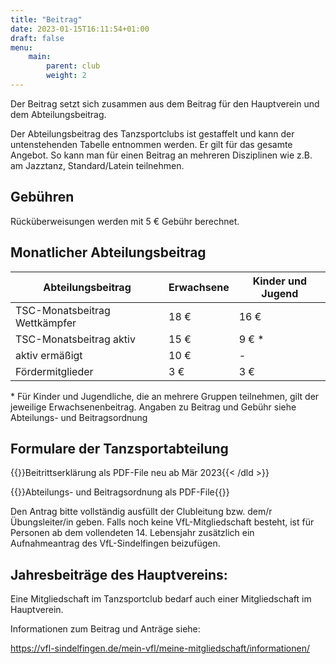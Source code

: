 ```yaml
---
title: "Beitrag"
date: 2023-01-15T16:11:54+01:00
draft: false
menu:
    main:
        parent: club
        weight: 2
---
```


Der Beitrag setzt sich zusammen aus dem Beitrag für den Hauptverein und dem Abteilungsbeitrag.

Der Abteilungsbeitrag des Tanzsportclubs ist gestaffelt und kann der untenstehenden Tabelle entnommen werden.
Er gilt für das gesamte Angebot.
So kann man für einen Beitrag an mehreren Disziplinen wie z.B. am Jazztanz, Standard/Latein teilnehmen. 

## Gebühren

Rücküberweisungen werden mit 5 € Gebühr berechnet.

## Monatlicher Abteilungsbeitrag

| Abteilungsbeitrag | Erwachsene | Kinder und Jugend |
|-------------------|------------|-------------------|
| TSC-Monatsbeitrag Wettkämpfer | 18 € | 16 € |
| TSC-Monatsbeitrag aktiv | 15 € | 9 € * |
| aktiv ermäßigt | 10 € | - |
| Fördermitglieder | 3 € | 3 € |

\*  Für Kinder und Jugendliche, die an mehrere Gruppen teilnehmen, gilt der jeweilige Erwachsenenbeitrag.
Angaben zu Beitrag und Gebühr siehe Abteilungs- und Beitragsordnung

## Formulare der Tanzsportabteilung

{{<dld url="Anmeldeformular.pdf" wrap="1">}}Beitrittserklärung als PDF-File neu ab Mär 2023{{< /dld >}}

{{<dld url="Abteilungs-Beitragsordnung-2022-05-03.pdf" wrap="1">}}Abteilungs- und Beitragsordnung als PDF-File{{</dld>}}

Den Antrag bitte vollständig ausfüllt der Clubleitung bzw. dem/r Übungsleiter/in geben. Falls noch keine VfL-Mitgliedschaft besteht, ist für Personen ab dem vollendeten 14. Lebensjahr zusätzlich ein Aufnahmeantrag des VfL-Sindelfingen beizufügen.

## Jahresbeiträge des Hauptvereins:

Eine Mitgliedschaft im Tanzsportclub bedarf auch einer Mitgliedschaft im Hauptverein.

Informationen zum Beitrag und Anträge siehe:

https://vfl-sindelfingen.de/mein-vfl/meine-mitgliedschaft/informationen/
